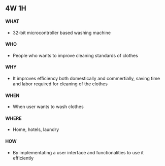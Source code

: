 ## 4W 1H

#### WHAT
- 32-bit microcontroller based washing machine

#### WHO
- People who wants to improve cleaning standards of clothes 

#### WHY
- It improves efficiency both domestically and commertially, saving time and labor required for cleaning of the clothes

#### WHEN
- When user wants to wash clothes

#### WHERE
- Home, hotels, laundry

#### HOW
- By implementating a user interface and functionalities to use it efficiently
